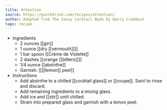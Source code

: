 ```yaml
---
title: Attention
source: https://punchdrink.com/recipes/attention/
author: Adapted from The Savoy Cocktail Book by Harry Craddock
tags: recipe
---
```


- Ingredients
	- 2 ounces [[gin]]
	- 1 ounce [[dry [[vermouth]]]]
	- 1 bar spoon [[Crème de Violette]]
	- 2 dashes [[orange [[bitters]]]]
	- 1/4 ounce [[absinthe]]
	- Garnish: [[[[lemon]] peel]]
- Instructions
	- Add absinthe to a chilled [[cocktail glass]] or [[coupe]]. Swirl to rinse and discard.
	- Add remaining ingredients to a mixing glass.
	- Add ice and [[stir]] until chilled.
	- Strain into prepared glass and garnish with a lemon peel.